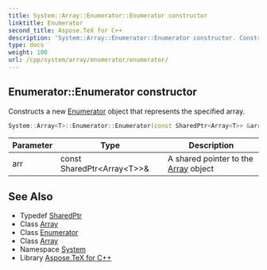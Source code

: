 ```yaml
---
title: System::Array::Enumerator::Enumerator constructor
linktitle: Enumerator
second_title: Aspose.TeX for C++
description: 'System::Array::Enumerator::Enumerator constructor. Constructs a new Enumerator object that represents the specified array in C++.'
type: docs
weight: 100
url: /cpp/system/array/enumerator/enumerator/
---
```

## Enumerator::Enumerator constructor


Constructs a new [Enumerator](../) object that represents the specified array.

```cpp
System::Array<T>::Enumerator::Enumerator(const SharedPtr<Array<T>> &arr)
```


| Parameter | Type | Description |
| --- | --- | --- |
| arr | const SharedPtr\<Array\<T\>\>\& | A shared pointer to the [Array](../../) object |

## See Also

* Typedef [SharedPtr](../../../sharedptr/)
* Class [Array](../../)
* Class [Enumerator](../)
* Class [Array](../../)
* Namespace [System](../../../)
* Library [Aspose.TeX for C++](../../../../)
